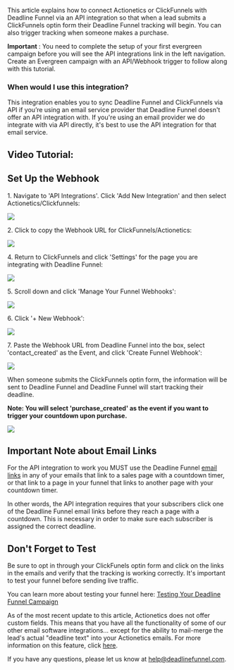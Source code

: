 This article explains how to connect Actionetics or ClickFunnels with Deadline
Funnel via an API integration so that when a lead submits a ClickFunnels optin
form their Deadline Funnel tracking will begin. You can also trigger tracking
when someone makes a purchase.

**Important** :  You need to complete the setup of your first evergreen
campaign before you will see the API integrations link in the left navigation.
Create an Evergreen campaign with an API/Webhook trigger to follow along with
this tutorial.

### When would I use this integration?

This integration enables you to sync Deadline Funnel and ClickFunnels via API
if you’re using an email service provider that Deadline Funnel doesn't offer
an API integration with. If you're using an email provider we do integrate
with via API directly, it's best to use the API integration for that email
service.

##  Video Tutorial:

## Set Up the Webhook

1\.  Navigate to 'API Integrations'. Click 'Add New Integration' and then select Actionetics/Clickfunnels: 

![](https://d33v4339jhl8k0.cloudfront.net/docs/assets/53974d6ce4b0c76107b109d1/images/5b6cb12d0428631d7a89d43b/file-CB2TKr8P5f.png)


2\. Click to copy the Webhook URL for ClickFunnels/Actionetics: 

![](https://d33v4339jhl8k0.cloudfront.net/docs/assets/53974d6ce4b0c76107b109d1/images/5b57592c2c7d3a03f89ceed1/file-8rax7liPEa.png)


4\. Return to ClickFunnels and click 'Settings' for the page you are integrating with Deadline Funnel: 

![](https://d33v4339jhl8k0.cloudfront.net/docs/assets/53974d6ce4b0c76107b109d1/images/591cbc742c7d3a057f892de6/file-Jv8oBbv63M.png)


5\. Scroll down and click 'Manage Your Funnel Webhooks': 

![](https://d33v4339jhl8k0.cloudfront.net/docs/assets/53974d6ce4b0c76107b109d1/images/591cbcac0428634b4a333966/file-8VFqGnCNzI.png)


6\. Click '+ New Webhook': 

![](https://d33v4339jhl8k0.cloudfront.net/docs/assets/53974d6ce4b0c76107b109d1/images/591cbcd72c7d3a057f892dec/file-TKKqFaAnPD.png)


7\. Paste the Webhook URL from Deadline Funnel into the box, select 'contact_created' as the Event, and click 'Create Funnel Webhook': 

![](https://d33v4339jhl8k0.cloudfront.net/docs/assets/53974d6ce4b0c76107b109d1/images/591cbd6c2c7d3a057f892df2/file-8zvsK6ZBpR.png)

When someone submits the ClickFunnels optin form, the information will be sent
to Deadline Funnel and Deadline Funnel will start tracking their deadline.

**Note: You will select 'purchase_created' as the event if you want to trigger
your countdown upon purchase.**

![](https://d33v4339jhl8k0.cloudfront.net/docs/assets/53974d6ce4b0c76107b109d1/images/5afc7bcc042863158411da59/file-riyGlWPZdL.png)

## Important Note about Email Links

For the API integration to work you MUST use the Deadline Funnel  [email
links](http://documentation.deadlinefunnel.com/article/16-expiring-links) in
any of your emails that link to a sales page with a countdown timer, or that
link to a page in your funnel that links to another page with your countdown
timer.

In other words, the API integration requires that your subscribers click one
of the Deadline Funnel email links before they reach a page with a countdown.
This is necessary in order to make sure each subscriber is assigned the
correct deadline.

## Don't Forget to Test

Be sure to opt in through your ClickFunels optin form and click on the links
in the emails and verify that the tracking is working correctly. It's
important to test your funnel before sending live traffic.

You can learn more about testing your funnel here: [Testing Your Deadline
Funnel Campaign](http://documentation.deadlinefunnel.com/article/364-testing-your-deadline-funnel-campaign)

As of the most recent update to this article, Actionetics does not offer
custom fields. This means that you have all the functionality of some of our
other email software integrations... except for the ability to mail-merge the
lead's actual "deadline text" into your Actionetics emails. For more
information on this feature, click
[here](http://documentation.deadlinefunnel.com/article/224-how-to-personalize-your-emails-with-the-deadline-text-field).

If you have any questions, please let us know at
[help@deadlinefunnel.com](mailto:mailto:help@deadlinefunnel.com).

